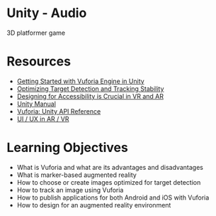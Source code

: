# Unity - Audio
3D platformer game
# Resources
- [Getting Started with Vuforia Engine in Unity](https://library.vuforia.com/articles/Training/getting-started-with-vuforia-in-unity.html)
- [Optimizing Target Detection and Tracking Stability](https://library.vuforia.com/features/images/image-targets/best-practices-for-designing-and-developing-image-based-targets.html)
- [Designing for Accessibility is Crucial in VR and AR](https://designdamselblog.wordpress.com/2018/05/07/designing-for-accessibility-is-crucial-in-vr-and-ar/)
- [Unity Manual](https://docs.unity3d.com/Manual/index.html)
- [Vuforia: Unity API Reference](https://library.vuforia.com/content/vuforia-library/en/reference/unity/index.html)
- [UI / UX in AR / VR](https://intranet.hbtn.io/concepts/129)
# Learning Objectives
- What is Vuforia and what are its advantages and disadvantages
- What is marker-based augmented reality
- How to choose or create images optimized for target detection
- How to track an image using Vuforia
- How to publish applications for both Android and iOS with Vuforia
- How to design for an augmented reality environment
